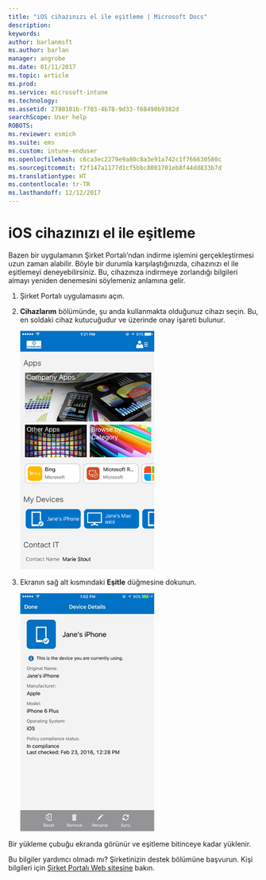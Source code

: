 ```yaml
---
title: "iOS cihazınızı el ile eşitleme | Microsoft Docs"
description: 
keywords: 
author: barlanmsft
ms.author: barlan
manager: angrobe
ms.date: 01/11/2017
ms.topic: article
ms.prod: 
ms.service: microsoft-intune
ms.technology: 
ms.assetid: 2780101b-f703-4b78-9d33-f68490b9382d
searchScope: User help
ROBOTS: 
ms.reviewer: esmich
ms.suite: ems
ms.custom: intune-enduser
ms.openlocfilehash: c6ca3ec2279e9a80c8a3e91a742c1f766630580c
ms.sourcegitcommit: f2f147a1177d1cf5bbc8001701eb8f44dd833b7d
ms.translationtype: HT
ms.contentlocale: tr-TR
ms.lasthandoff: 12/12/2017
---
```

# <a name="sync-your-ios-device-manually"></a>iOS cihazınızı el ile eşitleme

Bazen bir uygulamanın Şirket Portalı’ndan indirme işlemini gerçekleştirmesi uzun zaman alabilir. Böyle bir durumla karşılaştığınızda, cihazınızı el ile eşitlemeyi deneyebilirsiniz. Bu, cihazınıza indirmeye zorlandığı bilgileri almayı yeniden denemesini söylemeniz anlamına gelir.

1. Şirket Portalı uygulamasını açın.

2. **Cihazlarım** bölümünde, şu anda kullanmakta olduğunuz cihazı seçin. Bu, en soldaki cihaz kutucuğudur ve üzerinde onay işareti bulunur.

    ![Cihazlarım bölümü ile cihaz ekranı](./media/ios-sync-1-comp-portal-apps.png)

3. Ekranın sağ alt kısmındaki **Eşitle** düğmesine dokunun.

    ![Eşitleme düğmesi ile cihaz bilgileri](./media/ios-sync-2-sync-button.png)

Bir yükleme çubuğu ekranda görünür ve eşitleme bitinceye kadar yüklenir.

Bu bilgiler yardımcı olmadı mı? Şirketinizin destek bölümüne başvurun. Kişi bilgileri için [Şirket Portalı Web sitesine](https://portal.manage.microsoft.com#HelpDeskDialog) bakın.
